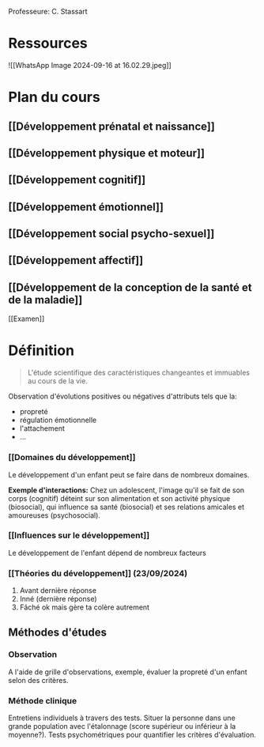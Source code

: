  
Professeure: C. Stassart
# Ressources
![[WhatsApp Image 2024-09-16 at 16.02.29.jpeg]]
# Plan du cours

## [[Développement prénatal et naissance]]
## [[Développement physique et moteur]]

## [[Développement cognitif]]
## [[Développement émotionnel]]
## [[Développement social psycho-sexuel]]

## [[Développement affectif]]

## [[Développement de la conception de la santé et de la maladie]]

[[Examen]]
# Définition
> L'étude scientifique des caractéristiques changeantes et immuables au cours de la vie.



Observation d'évolutions positives ou négatives d'attributs tels que la:
- propreté
- régulation émotionnelle
- l'attachement
- ...

### [[Domaines du développement]]
Le développement d'un enfant peut se faire dans de nombreux domaines.


**Exemple d'interactions:**
Chez un adolescent, l'image qu'il se fait de son corps (cognitif) déteint sur son alimentation et son activité physique (biosocial), qui influence sa santé (biosocial) et ses relations amicales et amoureuses (psychosocial).

### [[Influences sur le développement]]
Le développement de l'enfant dépend de nombreux facteurs


### [[Théories du développement]] (23/09/2024)
1) Avant dernière réponse
2) Inné (dernière réponse)
3) Fâché ok mais gère ta colère autrement


## Méthodes d'études
### Observation
A l'aide de grille d'observations, exemple, évaluer la propreté d'un enfant selon des critères.
### Méthode clinique
Entretiens individuels à travers des tests. Situer la personne dans une grande population avec l'étalonnage (score supérieur ou inférieur à la moyenne?). Tests psychométriques pour quantifier les critères d'évaluation.












